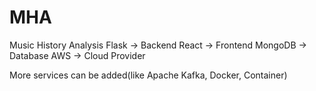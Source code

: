 # MHA
Music History Analysis
Flask -> Backend
React -> Frontend
MongoDB -> Database
AWS -> Cloud Provider

More services can be added(like Apache Kafka, Docker, Container)
